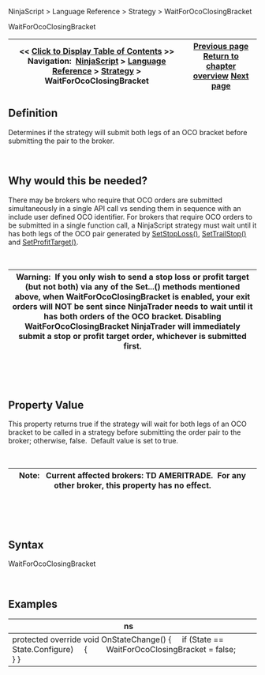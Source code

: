 ﻿


NinjaScript \> Language Reference \> Strategy \> WaitForOcoClosingBracket






















WaitForOcoClosingBracket







| \<\< [Click to Display Table of Contents](waitforococlosingbracket.md) \>\> **Navigation:**     [NinjaScript](ninjascript.md) \> [Language Reference](language_reference_wip.md) \> [Strategy](strategy.md) \> WaitForOcoClosingBracket | [Previous page](ulcer.md) [Return to chapter overview](strategy.md) [Next page](superdom_column.md) |
| --- | --- |











## Definition


Determines if the strategy will submit both legs of an OCO bracket before submitting the pair to the broker.


 


## Why would this be needed?


There may be brokers who require that OCO orders are submitted simultaneously in a single API call vs sending them in sequence with an include user defined OCO identifier. For brokers that require OCO orders to be submitted in a single function call, a NinjaScript strategy must wait until it has both legs of the OCO pair generated by [SetStopLoss()](setstoploss.md), [SetTrailStop()](settrailstop.md) and [SetProfitTarget()](setprofittarget.md).


 




| Warning:  If you only wish to send a stop loss or profit target (but not both) via any of the Set...() methods mentioned above, when WaitForOcoClosingBracket is enabled, your exit orders will NOT be sent since NinjaTrader needs to wait until it has both orders of the OCO bracket. Disabling WaitForOcoClosingBracket NinjaTrader will immediately submit a stop or profit target order, whichever is submitted first. |
| --- |



 


 


## Property Value


This property returns true if the strategy will wait for both legs of an OCO bracket to be called in a strategy before submitting the order pair to the broker; otherwise, false.  Default value is set to true.


 




| Note:   Current affected brokers: TD AMERITRADE.  For any other broker, this property has no effect. |
| --- |



 


 


## Syntax


WaitForOcoClosingBracket


 


## 


## Examples




| ns |  |
| --- | --- |
| protected override void OnStateChange() {      if (State \=\= State.Configure)      {          WaitForOcoClosingBracket \= false;      } } | |









